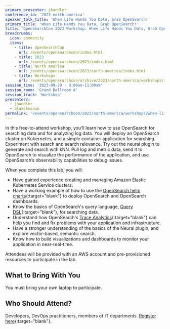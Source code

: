```yaml
---
primary_presenter: jhandler
conference_id: '2023-north-america'
speaker_talk_title: 'When Life Hands You Data, Grab OpenSearch!'
primary_title: 'When Life Hands You Data, Grab OpenSearch!'
title: 'OpenSearchCon 2023 Workshop: When Life Hands You Data, Grab OpenSearch!'
breadcrumbs:
  icon: community
  items:
    - title: OpenSearchCon
      url: /events/opensearchcon/index.html
    - title: 2023
      url: /events/opensearchcon/2023/index.html
    - title: North America
      url: /events/opensearchcon/2023/north-america/index.html
    - title: Workshops
      url: /events/opensearchcon/archive/2023/north-america/workshops/index.html
session_time: '2023-09-29 - 9:00am-11:00am'
session_room: 'Grand Ballroom A'
session_track: 'Workshop'
presenters:
  - jhandler
  - alakshmanan
permalink: '/events/opensearchcon/2023/north-america/workshops/when-life-hands-you-data-grab-opensearch.html'
---
```


In this free-to-attend workshop, you’ll learn how to use OpenSearch for searching data and for analyzing log data. You will deploy an OpenSearch cluster on Kubernetes, and a simple container application for searching. Experiment with search and search relevance. Try out the neural plugin to generate and search with kNN. Pull log and metric data, send it to OpenSearch to visualize the performance of the application, and use OpenSearch’s observability capabilities to debug issues.

When you complete this lab, you will:

- Have gained experience creating and managing Amazon Elastic Kubernetes Service clusters.
- Have a working example of how to use the [OpenSearch helm charts](https://github.com/opensearch-project/helm-charts/blob/main/README.md){:target="blank"} to deploy OpenSearch and OpenSearch dashboards.
- Know the basics of OpenSearch&apos;s query language, [Query DSL](https://opensearch.org/docs/latest/query-dsl/index/){:target="blank"}, for searching data.
- Understand how OpenSearch&apos;s [Trace Analytics](https://opensearch.org/docs/latest/monitoring-plugins/trace/index/){:target="blank"} can help you find and fix problems with your application and infrastructure.
- Have a stronger understanding of the basics of the Neural plugin, and explore vector-based, semantic search.
- Know how to build visualizations and dashboards to monitor your application in near-real-time.

Attendees will be provided with an AWS account and pre-provisioned resources to participate in the lab.

## What to Bring With You

You must bring your own laptop to participate.

## Who Should Attend?

Developers, DevOps practitioners, members of IT departments. [Register here](https://opensearchcon2023workshops.splashthat.com/){:target="blank"}.
